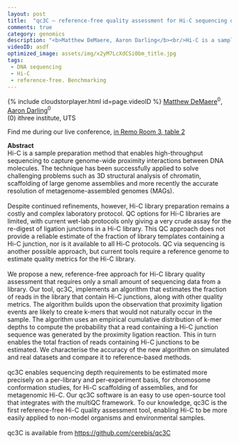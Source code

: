 ```yaml
---
layout: post
title:  "qc3C – reference-free quality assessment for Hi-C sequencing data."
comments: true
category: genomics
description: "<b>Matthew DeMaere, Aaron Darling</b><br/>Hi-C is a sample preparation method that enables h..."
videoID: asdf
optimized_image: assets/img/x2yM7LcXdCSi0bm_title.jpg
tags:
 - DNA sequencing
 - Hi-C
 - reference-free. Benchmarking
---
```

{% include cloudstorplayer.html id=page.videoID %}
[<u>Matthew DeMaere</u>](https://github.com/cerebis)<sup>0</sup>, [Aaron Darling](http://darlinglab.org/)<sup>0</sup><br/>
\(0\) ithree institute, UTS

Find me during our live conference, [in Remo Room 3, table 2](https://remo.co)

<b>Abstract</b><br/>
Hi-C is a sample preparation method that enables high-throughput sequencing to capture genome-wide proximity interactions between DNA molecules. The technique has been successfully applied to solve challenging problems such as 3D structural analysis of chromatin, scaffolding of large genome assemblies and more recently the accurate resolution of metagenome-assembled genomes \(MAGs\). <br/> <br/>Despite continued refinements, however, Hi-C library preparation remains a costly and complex laboratory protocol. QC options for Hi-C libraries are limited, with current wet-lab protocols only giving a very crude assay for the re-digest of ligation junctions in a Hi-C library. This QC approach does not provide a reliable estimate of the fraction of library templates containing a Hi-C junction, nor is it available to all Hi-C protocols. QC via sequencing is another possible approach, but current tools require a reference genome to estimate quality metrics for the Hi-C library.<br/> <br/>We propose a new, reference-free approach for Hi-C library quality assessment that requires only a small amount of sequencing data from a library. Our tool, qc3C, implements an algorithm that estimates the fraction of reads in the library that contain Hi-C junctions, along with other quality metrics. The algorithm builds upon the observation that proximity ligation events are likely to create k-mers that would not naturally occur in the sample. The algorithm uses an empirical cumulative distribution of k-mer depths to compute the probability that a read containing a Hi-C junction sequence was generated by the proximity ligation reaction. This in turn enables the total fraction of reads containing Hi-C junctions to be estimated. We characterise the accuracy of the new algorithm on simulated and real datasets and compare it to reference-based methods.<br/><br/>qc3C enables sequencing depth requirements to be estimated more precisely on a per-library and per-experiment basis, for chromosome conformation studies, for Hi-C scaffolding of assemblies, and for metagenomic Hi-C. Our qc3C software is an easy to use open-source tool that integrates with the multiQC framework. To our knowledge, qc3C is the first reference-free Hi-C quality assessment tool, enabling Hi-C to be more easily applied to non-model organisms and environmental samples.<br/><br/>qc3C is available from https://github.com/cerebis/qc3C <br/>
